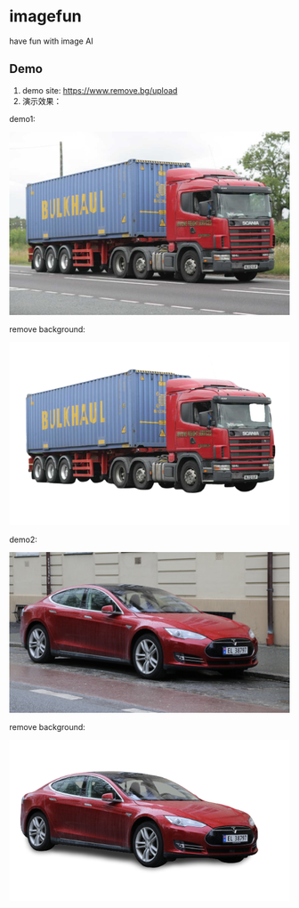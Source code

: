 # imagefun
have fun with image AI


## Demo

1. demo site: https://www.remove.bg/upload
2. 演示效果：

demo1:


<img src="./docs/7.jpg" width="600" />

remove background:


<img src="./docs/7-removebg-preview.png" width="600" />



demo2:


<img src="./docs/red_car.png" width="600" />

remove background:


<img src="./docs/red_car-removebg-preview.png" width="600" />